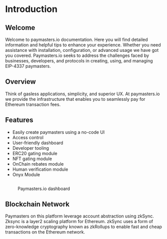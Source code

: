 # Introduction

## Welcome

Welcome to paymasters.io documentation. Here you will find detailed information and helpful tips to enhance your experience. Whether you need assistance with installation, configuration, or advanced usage we have got you covered. Paymasters.io seeks to address the challenges faced by businesses, developers, and protocols in creating, using, and managing EIP-4337 paymasters.

## Overview

Think of gasless applications, simplicity, and superior UX. At paymasters.io we provide the infrastructure that enables you to seamlessly pay for Ethereum transaction fees.

## Features

* Easily create paymasters using a no-code UI
* Access control
* User-friendly dashboard
* Developer tooling
* ERC20 gating module
* NFT gating module
* OnChain rebates module
* Human verification module
* Onyx Module&#x20;



<figure><img src=".gitbook/assets/dashboard.png" alt=""><figcaption><p>Paymasters.io dashboard </p></figcaption></figure>

## Blockchain Network

Paymasters on this platform leverage account abstraction using zkSync. Zksync is a layer2 scaling platform for Ethereum. zkSync uses a form of zero-knowledge cryptography known as zkRollups to enable fast and cheap transactions on the Ethereum network.
